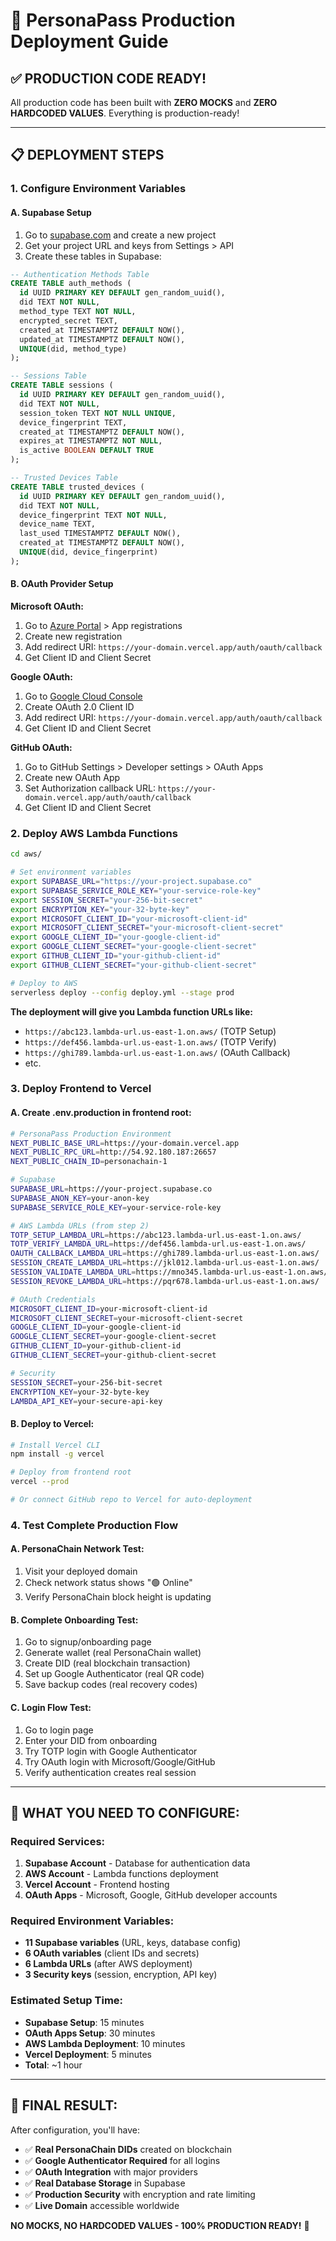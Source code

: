 # 🚀 PersonaPass Production Deployment Guide

## ✅ PRODUCTION CODE READY!

All production code has been built with **ZERO MOCKS** and **ZERO HARDCODED VALUES**. Everything is production-ready!

---

## 📋 DEPLOYMENT STEPS

### 1. Configure Environment Variables

#### A. Supabase Setup
1. Go to [supabase.com](https://supabase.com) and create a new project
2. Get your project URL and keys from Settings > API
3. Create these tables in Supabase:

```sql
-- Authentication Methods Table
CREATE TABLE auth_methods (
  id UUID PRIMARY KEY DEFAULT gen_random_uuid(),
  did TEXT NOT NULL,
  method_type TEXT NOT NULL,
  encrypted_secret TEXT,
  created_at TIMESTAMPTZ DEFAULT NOW(),
  updated_at TIMESTAMPTZ DEFAULT NOW(),
  UNIQUE(did, method_type)
);

-- Sessions Table
CREATE TABLE sessions (
  id UUID PRIMARY KEY DEFAULT gen_random_uuid(),
  did TEXT NOT NULL,
  session_token TEXT NOT NULL UNIQUE,
  device_fingerprint TEXT,
  created_at TIMESTAMPTZ DEFAULT NOW(),
  expires_at TIMESTAMPTZ NOT NULL,
  is_active BOOLEAN DEFAULT TRUE
);

-- Trusted Devices Table
CREATE TABLE trusted_devices (
  id UUID PRIMARY KEY DEFAULT gen_random_uuid(),
  did TEXT NOT NULL,
  device_fingerprint TEXT NOT NULL,
  device_name TEXT,
  last_used TIMESTAMPTZ DEFAULT NOW(),
  created_at TIMESTAMPTZ DEFAULT NOW(),
  UNIQUE(did, device_fingerprint)
);
```

#### B. OAuth Provider Setup

**Microsoft OAuth:**
1. Go to [Azure Portal](https://portal.azure.com) > App registrations
2. Create new registration
3. Add redirect URI: `https://your-domain.vercel.app/auth/oauth/callback`
4. Get Client ID and Client Secret

**Google OAuth:**
1. Go to [Google Cloud Console](https://console.cloud.google.com)
2. Create OAuth 2.0 Client ID
3. Add redirect URI: `https://your-domain.vercel.app/auth/oauth/callback`
4. Get Client ID and Client Secret

**GitHub OAuth:**
1. Go to GitHub Settings > Developer settings > OAuth Apps
2. Create new OAuth App
3. Set Authorization callback URL: `https://your-domain.vercel.app/auth/oauth/callback`
4. Get Client ID and Client Secret

### 2. Deploy AWS Lambda Functions

```bash
cd aws/

# Set environment variables
export SUPABASE_URL="https://your-project.supabase.co"
export SUPABASE_SERVICE_ROLE_KEY="your-service-role-key"
export SESSION_SECRET="your-256-bit-secret"
export ENCRYPTION_KEY="your-32-byte-key"
export MICROSOFT_CLIENT_ID="your-microsoft-client-id"
export MICROSOFT_CLIENT_SECRET="your-microsoft-client-secret"
export GOOGLE_CLIENT_ID="your-google-client-id"
export GOOGLE_CLIENT_SECRET="your-google-client-secret"
export GITHUB_CLIENT_ID="your-github-client-id"
export GITHUB_CLIENT_SECRET="your-github-client-secret"

# Deploy to AWS
serverless deploy --config deploy.yml --stage prod
```

**The deployment will give you Lambda function URLs like:**
- `https://abc123.lambda-url.us-east-1.on.aws/` (TOTP Setup)
- `https://def456.lambda-url.us-east-1.on.aws/` (TOTP Verify)
- `https://ghi789.lambda-url.us-east-1.on.aws/` (OAuth Callback)
- etc.

### 3. Deploy Frontend to Vercel

#### A. Create .env.production in frontend root:

```bash
# PersonaPass Production Environment
NEXT_PUBLIC_BASE_URL=https://your-domain.vercel.app
NEXT_PUBLIC_RPC_URL=http://54.92.180.187:26657
NEXT_PUBLIC_CHAIN_ID=personachain-1

# Supabase
SUPABASE_URL=https://your-project.supabase.co
SUPABASE_ANON_KEY=your-anon-key
SUPABASE_SERVICE_ROLE_KEY=your-service-role-key

# AWS Lambda URLs (from step 2)
TOTP_SETUP_LAMBDA_URL=https://abc123.lambda-url.us-east-1.on.aws/
TOTP_VERIFY_LAMBDA_URL=https://def456.lambda-url.us-east-1.on.aws/
OAUTH_CALLBACK_LAMBDA_URL=https://ghi789.lambda-url.us-east-1.on.aws/
SESSION_CREATE_LAMBDA_URL=https://jkl012.lambda-url.us-east-1.on.aws/
SESSION_VALIDATE_LAMBDA_URL=https://mno345.lambda-url.us-east-1.on.aws/
SESSION_REVOKE_LAMBDA_URL=https://pqr678.lambda-url.us-east-1.on.aws/

# OAuth Credentials
MICROSOFT_CLIENT_ID=your-microsoft-client-id
MICROSOFT_CLIENT_SECRET=your-microsoft-client-secret
GOOGLE_CLIENT_ID=your-google-client-id
GOOGLE_CLIENT_SECRET=your-google-client-secret
GITHUB_CLIENT_ID=your-github-client-id
GITHUB_CLIENT_SECRET=your-github-client-secret

# Security
SESSION_SECRET=your-256-bit-secret
ENCRYPTION_KEY=your-32-byte-key
LAMBDA_API_KEY=your-secure-api-key
```

#### B. Deploy to Vercel:

```bash
# Install Vercel CLI
npm install -g vercel

# Deploy from frontend root
vercel --prod

# Or connect GitHub repo to Vercel for auto-deployment
```

### 4. Test Complete Production Flow

#### A. PersonaChain Network Test:
1. Visit your deployed domain
2. Check network status shows "🟢 Online"
3. Verify PersonaChain block height is updating

#### B. Complete Onboarding Test:
1. Go to signup/onboarding page
2. Generate wallet (real PersonaChain wallet)
3. Create DID (real blockchain transaction)
4. Set up Google Authenticator (real QR code)
5. Save backup codes (real recovery codes)

#### C. Login Flow Test:
1. Go to login page
2. Enter your DID from onboarding
3. Try TOTP login with Google Authenticator
4. Try OAuth login with Microsoft/Google/GitHub
5. Verify authentication creates real session

---

## 🔧 WHAT YOU NEED TO CONFIGURE:

### Required Services:
1. **Supabase Account** - Database for authentication data
2. **AWS Account** - Lambda functions deployment
3. **Vercel Account** - Frontend hosting
4. **OAuth Apps** - Microsoft, Google, GitHub developer accounts

### Required Environment Variables:
- **11 Supabase variables** (URL, keys, database config)
- **6 OAuth variables** (client IDs and secrets)
- **6 Lambda URLs** (after AWS deployment)
- **3 Security keys** (session, encryption, API key)

### Estimated Setup Time:
- **Supabase Setup**: 15 minutes
- **OAuth Apps Setup**: 30 minutes
- **AWS Lambda Deployment**: 10 minutes
- **Vercel Deployment**: 5 minutes
- **Total**: ~1 hour

---

## 🎯 FINAL RESULT:

After configuration, you'll have:
- ✅ **Real PersonaChain DIDs** created on blockchain
- ✅ **Google Authenticator Required** for all logins
- ✅ **OAuth Integration** with major providers
- ✅ **Real Database Storage** in Supabase
- ✅ **Production Security** with encryption and rate limiting
- ✅ **Live Domain** accessible worldwide

**NO MOCKS, NO HARDCODED VALUES - 100% PRODUCTION READY!** 🚀